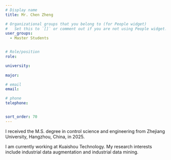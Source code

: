 ```yaml
---
# Display name
title: Mr. Chen Zheng

# Organizational groups that you belong to (for People widget)
#   Set this to `[]` or comment out if you are not using People widget.
user_groups:
  - Master Students


# Role/position
role: 

university: 
  
major: 

# email 
email:

# phone 
telephone:


sort_order: 70
---
```


I received the M.S. degree in control science and engineering from Zhejiang University, Hangzhou, China, in 2025. 
<!--more-->
I am currently working at Kuaishou Technology. My research interests include industrial data augmentation and industrial data mining.

